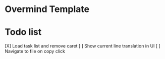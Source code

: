 # Overmind Template

# Todo list

[X] Load task list and remove caret
[ ] Show current line translation in UI
[ ] Navigate to file on copy click
